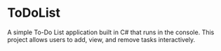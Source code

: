 # ToDoList
A simple To-Do List application built in C# that runs in the console. This project allows users to add, view, and remove tasks interactively.
